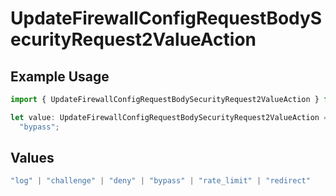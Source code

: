# UpdateFirewallConfigRequestBodySecurityRequest2ValueAction

## Example Usage

```typescript
import { UpdateFirewallConfigRequestBodySecurityRequest2ValueAction } from "@vercel/sdk/models/operations/updatefirewallconfig.js";

let value: UpdateFirewallConfigRequestBodySecurityRequest2ValueAction =
  "bypass";
```

## Values

```typescript
"log" | "challenge" | "deny" | "bypass" | "rate_limit" | "redirect"
```